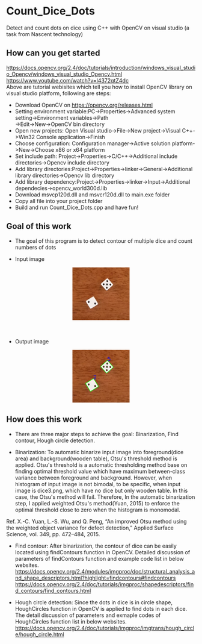 # Count_Dice_Dots
Detect and count dots on dice using C++ with OpenCV on visual studio (a task from Nascent technology)

## How can you get started
https://docs.opencv.org/2.4/doc/tutorials/introduction/windows_visual_studio_Opencv/windows_visual_studio_Opencv.html<br />
https://www.youtube.com/watch?v=l4372qtZ4dc<br />
Above are tutorial webisites which tell you how to install OpenCV library on visual studio platform, following are steps:<br />
* Download OpenCV on https://opencv.org/releases.html<br />
* Setting environment variable:PC->Properties->Advanced system setting->Environment variables->Path<br />
->Edit->New->OpenCV bin directory<br />
* Open new projects: Open Visual studio->File->New project->Visual C++->Win32 Console application->Finish<br />
* Choose configuration: Configuration manager->Active solution platform->New->Choose x86 or x64 platform <br />
* Set include path: Project->Properties->C/C++->Additional include directories->Opencv include directory<br />
* Add library directories:Project->Properties->linker->General->Additional library directories->Opencv lib directory<br />
* Add library dependency:Project->Properties->linker->Input->Additional dependecies->opencv_world300d.lib<br />
* Download msvcp120d.dll and msvcr120d.dll to main.exe folder <br />
* Copy all file into your project folder<br />
* Build and run Count_Dice_Dots.cpp and have fun! <br />


## Goal of this work
* The goal of this program is to detect contour of multiple dice and count numbers of dots

* Input image
<p align="center"><img src="dice1.png" height="30%" width="30%"></p><br />

* Output image
<p align="center"><img src="output1.png" height="30%" width="30%"></p>

## How does this work
* There are three major steps to achieve the goal: Binarization, Find contour, Hough circle detection.

* Binarization: To automatic binarize input image into foreground(dice area) and background(wooden table), Otsu's threshold method is applied. Otsu's threshold is a automatic thresholding method base on finding optimal threshold value which have maximum between-class variance between foreground and background. However, when histogram of input image is not bimodal, to be specific, when input image is dice3.png, which have no dice but only wooden table. In this case, the Otsu's method will fail. Therefore, In the automatic binarization step, I applied weighted Otsu's method(Yuan, 2015) to enforce the optimal threshold close to zero when the histogram is monomodal. 

Ref. X.-C. Yuan, L.-S. Wu, and Q. Peng, “An improved Otsu method using the weighted object variance for defect detection,” Applied Surface Science, vol. 349, pp. 472–484, 2015.

* Find contour: After binarization, the contour of dice can be easily located using findContours function in OpenCV. Detailed discussion of parameters of findContours function and example code list in below websites.
https://docs.opencv.org/2.4/modules/imgproc/doc/structural_analysis_and_shape_descriptors.html?highlight=findcontours#findcontours
https://docs.opencv.org/2.4/doc/tutorials/imgproc/shapedescriptors/find_contours/find_contours.html

* Hough circle detection: Since the dots in dice is in circle shape, HoughCircles function in OpenCV is applied to find dots in each dice. The detail discussion of parameters and exmaple codes of HoughCircles function list in below websites.
https://docs.opencv.org/2.4/doc/tutorials/imgproc/imgtrans/hough_circle/hough_circle.html




